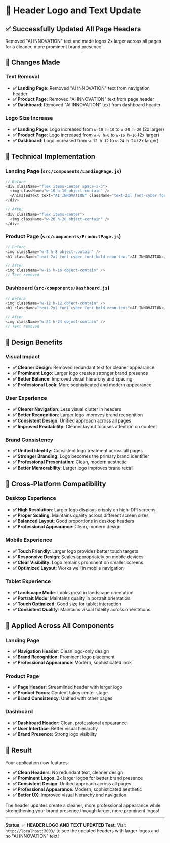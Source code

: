 # 🎨 Header Logo and Text Update

## ✅ **Successfully Updated All Page Headers**

Removed "AI INNOVATION" text and made logos 2x larger across all pages for a cleaner, more prominent brand presence.

## 🎯 **Changes Made**

### **Text Removal**
- **✅ Landing Page**: Removed "AI INNOVATION" text from navigation header
- **✅ Product Page**: Removed "AI INNOVATION" text from page header
- **✅ Dashboard**: Removed "AI INNOVATION" text from dashboard header

### **Logo Size Increase**
- **✅ Landing Page**: Logo increased from `w-10 h-10` to `w-20 h-20` (2x larger)
- **✅ Product Page**: Logo increased from `w-8 h-8` to `w-16 h-16` (2x larger)
- **✅ Dashboard**: Logo increased from `w-12 h-12` to `w-24 h-24` (2x larger)

## 🔧 **Technical Implementation**

### **Landing Page (`src/components/LandingPage.js`)**
```javascript
// Before
<div className="flex items-center space-x-3">
  <img className="w-10 h-10 object-contain" />
  <AnimatedText text="AI INNOVATION" className="text-2xl font-cyber font-bold neon-text" />
</div>

// After
<div className="flex items-center">
  <img className="w-20 h-20 object-contain" />
</div>
```

### **Product Page (`src/components/ProductPage.js`)**
```javascript
// Before
<img className="w-8 h-8 object-contain" />
<h1 className="text-2xl font-cyber font-bold neon-text">AI INNOVATION</h1>

// After
<img className="w-16 h-16 object-contain" />
// Text removed
```

### **Dashboard (`src/components/Dashboard.js`)**
```javascript
// Before
<img className="w-12 h-12 object-contain" />
<h1 className="text-2xl font-cyber font-bold neon-text">AI INNOVATION</h1>

// After
<img className="w-24 h-24 object-contain" />
// Text removed
```

## 🎨 **Design Benefits**

### **Visual Impact**
- **✅ Cleaner Design**: Removed redundant text for cleaner appearance
- **✅ Prominent Logo**: Larger logo creates stronger brand presence
- **✅ Better Balance**: Improved visual hierarchy and spacing
- **✅ Professional Look**: More sophisticated and modern appearance

### **User Experience**
- **✅ Clearer Navigation**: Less visual clutter in headers
- **✅ Better Recognition**: Larger logo improves brand recognition
- **✅ Consistent Design**: Unified approach across all pages
- **✅ Improved Readability**: Cleaner layout focuses attention on content

### **Brand Consistency**
- **✅ Unified Identity**: Consistent logo treatment across all pages
- **✅ Stronger Branding**: Logo becomes the primary brand identifier
- **✅ Professional Presentation**: Clean, modern aesthetic
- **✅ Better Memorability**: Larger logo improves brand recall

## 📱 **Cross-Platform Compatibility**

### **Desktop Experience**
- **✅ High Resolution**: Larger logo displays crisply on high-DPI screens
- **✅ Proper Scaling**: Maintains quality across different screen sizes
- **✅ Balanced Layout**: Good proportions in desktop headers
- **✅ Professional Appearance**: Clean, modern design

### **Mobile Experience**
- **✅ Touch Friendly**: Larger logo provides better touch targets
- **✅ Responsive Design**: Scales appropriately on mobile devices
- **✅ Clear Visibility**: Logo remains prominent on smaller screens
- **✅ Optimized Layout**: Works well in mobile navigation

### **Tablet Experience**
- **✅ Landscape Mode**: Looks great in landscape orientation
- **✅ Portrait Mode**: Maintains quality in portrait orientation
- **✅ Touch Optimized**: Good size for tablet interaction
- **✅ Consistent Quality**: Maintains visual fidelity across orientations

## 🚀 **Applied Across All Components**

### **Landing Page**
- **✅ Navigation Header**: Clean logo-only design
- **✅ Brand Recognition**: Prominent logo placement
- **✅ Professional Appearance**: Modern, sophisticated look

### **Product Page**
- **✅ Page Header**: Streamlined header with larger logo
- **✅ Product Focus**: Content takes center stage
- **✅ Brand Consistency**: Unified with other pages

### **Dashboard**
- **✅ Dashboard Header**: Clean, professional appearance
- **✅ User Interface**: Better visual hierarchy
- **✅ Brand Presence**: Strong logo visibility

## 🎉 **Result**

Your application now features:
- **✅ Clean Headers**: No redundant text, cleaner design
- **✅ Prominent Logos**: 2x larger logos for better brand presence
- **✅ Consistent Design**: Unified approach across all pages
- **✅ Professional Appearance**: Modern, sophisticated aesthetic
- **✅ Better UX**: Improved visual hierarchy and navigation

The header updates create a cleaner, more professional appearance while strengthening your brand presence through larger, more prominent logos!

---

**Status**: ✅ **HEADER LOGO AND TEXT UPDATED**
**Test**: Visit `http://localhost:3003/` to see the updated headers with larger logos and no "AI INNOVATION" text! 